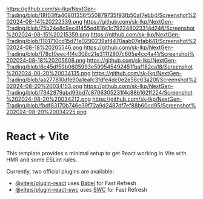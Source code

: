https://github.com/sk-lkp/NextGen-Trading/blob/18f03ffa40801356f550879735f93fb50af7ebb4/Screenshot%202024-08-14%20222339.png
https://github.com/sk-lkp/NextGen-Trading/blob/75b24e8c9ec41455ed816c1c792248023314d246/Screenshot%202024-08-15%20215359.png
https://github.com/sk-lkp/NextGen-Trading/blob/1101710cd15d71e0290239af4470aab07efab641/Screenshot%202024-08-18%20205546.png
https://github.com/sk-lkp/NextGen-Trading/blob/178cf0eec414c308c21e31112807c605e4cc4a41/Screenshot%202024-08-18%20205608.png
https://github.com/sk-lkp/NextGen-Trading/blob/6c45df59b0605993e590545492451fbaf182ca18/Screenshot%202024-08-20%20034135.png
https://github.com/sk-lkp/NextGen-Trading/blob/aa277810dfe90a1eafc3fdfe4dc0e2e56c63a20f/Screenshot%202024-08-20%20034153.png
https://github.com/sk-lkp/NextGen-Trading/blob/7342879abd93bd7c8706305231f4c88b162ff224/Screenshot%202024-08-20%20034212.png
https://github.com/sk-lkp/NextGen-Trading/blob/fbdf83170b746e39f72a9d2487df7ef88b60cd95/Screenshot%202024-08-20%20034225.png




# React + Vite

This template provides a minimal setup to get React working in Vite with HMR and some ESLint rules.

Currently, two official plugins are available:

- [@vitejs/plugin-react](https://github.com/vitejs/vite-plugin-react/blob/main/packages/plugin-react/README.md) uses [Babel](https://babeljs.io/) for Fast Refresh
- [@vitejs/plugin-react-swc](https://github.com/vitejs/vite-plugin-react-swc) uses [SWC](https://swc.rs/) for Fast Refresh
